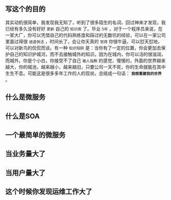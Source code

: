 ## 写这个的目的
其实动机很简单，我发现我无知了，听到了很多陌生的名词，回过神来才发现，我已经有多久没有好好 `更新` 自己的 `知识库` 了。毕业 `5年` ，对于一个程序员来说，在一家大厂，你可以凭借自己的代码熟练度和踩过的无数坑的经验，可以在一家公司里面过得很 `逍遥快活` ，时间长了，会让你天真的 `觉得` 你很牛逼，可以怼天怼地，可以对新鸟的侃侃而谈。有一种 `知识陷阱` 是：当你有了一定的位置，你会更加去保护自己的知识护城河，而不去接触城外的知识。因为在城内，你可以活的很滋润，而城外，你是个小白，你接受不了自己 `被人指教` 的感觉，慢慢的，外面的世界越来越大，你的城池，越来越小，越来越旧，只要公司一天不死，你的生命就能在其中生生不息。可能这是很多多年工作的人的现状。总结成一句话： **`我想重建我的世界`** 。

## 什么是微服务


## 什么是SOA


## 一个最简单的微服务


## 当业务量大了


## 当用户量大了


## 这个时候你发现运维工作大了


